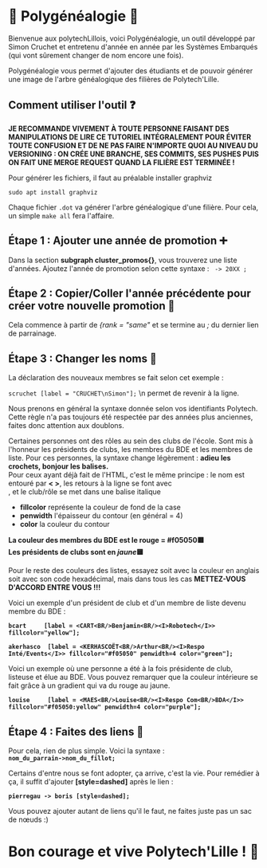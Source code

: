 # 🦊️ Polygénéalogie 🌳️  
Bienvenue aux polytechLillois, voici Polygénéalogie, un outil développé par Simon Cruchet et entretenu d'année en année par les Systèmes Embarqués (qui vont sûrement changer de nom encore une fois).  

Polygénéalogie vous permet d'ajouter des étudiants et de pouvoir générer une image de l'arbre généalogique des filières de Polytech'Lille.

## Comment utiliser l'outil ❓️  
**JE RECOMMANDE VIVEMENT À TOUTE PERSONNE FAISANT DES MANIPULATIONS DE LIRE CE TUTORIEL INTÉGRALEMENT POUR ÉVITER TOUTE CONFUSION ET DE NE PAS FAIRE N'IMPORTE QUOI AU NIVEAU DU VERSIONING : ON CRÉE UNE BRANCHE, SES COMMITS, SES PUSHES PUIS ON FAIT UNE MERGE REQUEST QUAND LA FILIÈRE EST TERMINÉE !**

Pour générer les fichiers, il faut au préalable installer graphviz  

```sudo apt install graphviz```  

Chaque fichier `.dot` va générer l'arbre généalogique d'une filière. Pour cela, un simple ``` make all ``` fera l'affaire.

## Étape 1 : Ajouter une année de promotion ➕️  

Dans la section **subgraph cluster_promos{}**, vous trouverez une liste d'années. Ajoutez l'année de promotion selon cette syntaxe : ``` -> 20XX ;```

## Étape 2 : Copier/Coller l'année précédente pour créer votre nouvelle promotion 📝️  

Cela commence à partir de *{rank = "same"* et se termine au *;* du dernier lien de parrainage.

## Étape 3 : Changer les noms 🔁️  

La déclaration des nouveaux membres se fait selon cet exemple :  

```scruchet	[label = "CRUCHET\nSimon"];```  \\n permet de revenir à la ligne.  

Nous prenons en général la syntaxe donnée selon vos identifiants Polytech. Cette règle n'a pas toujours été respectée par des années plus anciennes, faites donc attention aux doublons.

Certaines personnes ont des rôles au sein des clubs de l'école. Sont mis à l'honneur les présidents de clubs, les membres du BDE et les membres de liste. Pour ces personnes, la syntaxe change légèrement : **adieu les crochets, bonjour les balises.**  
Pour ceux ayant déjà fait de l'HTML, c'est le même principe : le nom est entouré par **< >**, les retours à la ligne se font avec **<BR/>**, et le club/rôle se met dans une balise italique **<I> </I>**

* **fillcolor** représente la couleur de fond de la case  
* **penwidth** l'épaisseur du contour (en général = 4)  
* **color** la couleur du contour  

**La couleur des membres du BDE est le rouge = #f05050🟥️**  
**Les présidents de clubs sont en *jaune*🟨️**  

Pour le reste des couleurs des listes, essayez soit avec la couleur en anglais soit avec son code hexadécimal, mais dans tous les cas **METTEZ-VOUS D'ACCORD ENTRE VOUS !!!**

Voici un exemple d'un président de club et d'un membre de liste devenu membre du BDE :

**```bcart	   [label = <CART<BR/>Benjamin<BR/><I>Robotech</I>> fillcolor="yellow"];```**

**```akerhasco  [label = <KERHASCOËT<BR/>Arthur<BR/><I>Respo Inté/Events</I>> fillcolor="#f05050" penwidth=4 color="green"];```**

Voici un exemple où une personne a été à la fois présidente de club, listeuse et élue au BDE. Vous pouvez remarquer que la couleur intérieure se fait grâce à un gradient qui va du rouge au jaune.

**```louise		[label = <MAES<BR/>Louise<BR/><I>Respo Com<BR/>BDA</I>> fillcolor="#f05050:yellow" penwidth=4 color="purple"];```**

## Étape 4 : Faites des liens 🔗️  

Pour cela, rien de plus simple. Voici la syntaxe :  
**```nom_du_parrain->nom_du_fillot;```**

Certains d'entre nous se font adopter, ça arrive, c'est la vie. Pour remédier à ça, il suffit d'ajouter **[style=dashed]** après le lien :  

**```pierregau -> boris [style=dashed];```**

Vous pouvez ajouter autant de liens qu'il le faut, ne faites juste pas un sac de nœuds :)  

# Bon courage et vive Polytech'Lille ! 🦊️
